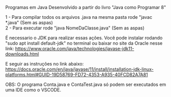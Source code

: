 Programas em Java Desenvolvido a partir do livro "Java como Programar 8" <br />

1 - Para compilar todos os arquivos .java na mesma pasta rode "javac *.java" (Sem as aspas) <br />
2 - Para executar rode "java NomeDaClasse.java" (Sem as aspas)

É necessario o JDK para realizar essas ações. Você pode instalar rodando "sudo apt install default-jdk" no terminal ou baixar no site da Oracle nesse link: https://www.oracle.com/java/technologies/javase-jdk11-downloads.html

E seguir as instruções no link abaixo:
https://docs.oracle.com/en/java/javase/11/install/installation-jdk-linux-platforms.html#GUID-19D58769-FD72-4353-A935-40FCD82A7A81

OBS: O programa Conta.java e ContaTest.java só podem ser executados em uma IDE como o VSCODE.
